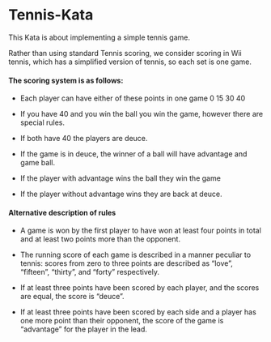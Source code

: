 # Tennis-Kata

This Kata is about implementing a simple tennis game.

Rather than using standard Tennis scoring, we consider scoring in Wii tennis, which has a simplified version of tennis, so each set is one game.

#### The scoring system is as follows:

- Each player can have either of these points in one game 0 15 30 40

- If you have 40 and you win the ball you win the game, however there are special rules.
- If both have 40 the players are deuce.
- If the game is in deuce, the winner of a ball will have advantage and game ball.
- If the player with advantage wins the ball they win the game
- If the player without advantage wins they are back at deuce.


#### Alternative description of rules
- A game is won by the first player to have won at least four points in total and at least two points more than the opponent.

- The running score of each game is described in a manner peculiar to tennis: scores from zero to three points are described as “love”, “fifteen”, “thirty”, and “forty” respectively.

- If at least three points have been scored by each player, and the scores are equal, the score is “deuce”.

- If at least three points have been scored by each side and a player has one more point than their opponent, the score of the game is “advantage” for the player in the lead.